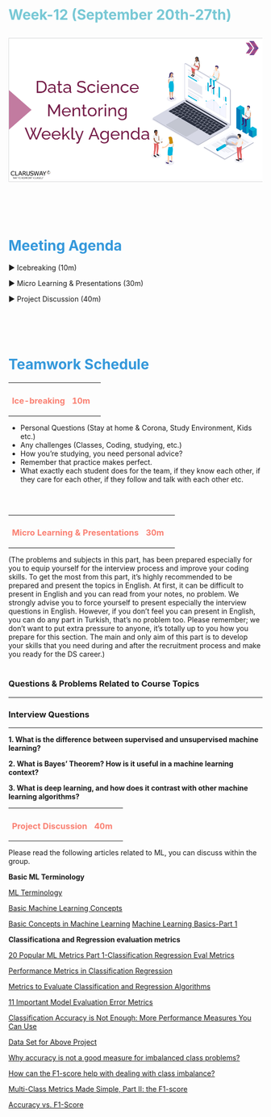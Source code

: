 <h1><strong><span style="color: #77C8D5;">Week-12 (September 20th-27th)</strong></span>

![logo](ds_agenda_logo.png)

<br>


<h1><strong><span style="color: #3498DB;">Meeting Agenda</strong></h1></span>

<span class="c16 c30">▶ </span><span
class="c42 c82">Icebreaking (10m)</span><span class="c16 c23"> </span>

<span class="c16 c30">▶ </span><span
class="c42 c82">Micro Learning & Presentations (30m)</span><span class="c46 c42 c48"> </span>


<span class="c30">▶ </span><span class="c46 c48 c42">Project Discussion (40m)</span>

<br>
<br>
<br>

<div style="page-break-after: always;"></div>

<h1><strong><span style="color: #3498DB;">Teamwork Schedule</strong></h1></span>

<table style= "width:100%;">
                <tr>
                <td style="color: #FA8072; text-align:left "><h3><strong><p>Ice-breaking</td>
                <td style="color: #FA8072; text-align:right;"><h3><strong><p>10m</p><td>                </tr>
</table>

- Personal Questions (Stay at home & Corona, Study Environment, Kids etc.) 
- Any challenges (Classes, Coding, studying, etc.) 
- How you’re studying, you need personal advice? 
- Remember that practice makes perfect. 
- What exactly each student does for the team, if they know each other, if they care for each other, if they follow and talk with each other etc. 

<br>
<br>

<table style= "width:100%;">
                <tr>
                <td style="color: #FA8072; text-align:left "><h3><strong><p>Micro Learning & Presentations</td>
                <td style="color: #FA8072; text-align:right;"><h3><strong><p>30m</p><td>                </tr>
</table>
(The problems and subjects in this part, has been prepared especially for you to equip yourself for the interview process and improve your coding skills.
To get the most from this part, it’s highly recommended to be prepared and present the topics in English.
At first, it can be difficult to present in English and you can read from your notes, no problem.
We strongly advise you to force yourself to present especially the interview questions in English.
However, if you don’t feel you can present in English, you can do any part in Turkish, that’s no problem too.
Please remember; we don’t want to put extra pressure to anyone, it’s totally up to you how you prepare for this section.
The main and only aim of this part is to develop your skills that you need during and after the recruitment process and make you ready for the DS career.)
<br><br>
<h3><strong>Questions & Problems Related to Course Topics</strong></h4>
<hr>


<h3><strong>Interview Questions</strong></h4>
<hr>

**1. What is the difference between supervised and unsupervised machine learning?**

**2. What is Bayes’ Theorem? How is it useful in a machine learning context?**
<br>

**3. What is deep learning, and how does it contrast with other machine learning algorithms?**
<br>

<table style= "width:100%;">
                <tr>
                <td style="color: #FA8072; text-align:left "><h3><strong><p>Project Discussion</td>
                <td style="color: #FA8072; text-align:right;"><h3><strong><p>40m</p><td>                </tr>
                
</table>

Please read the following articles related to ML, you can discuss within the group.

**Basic ML Terminology**

[ML Terminology](https://developers.google.com/machine-learning/crash-course/framing/ml-terminology)

[Basic Machine Learning Concepts](https://cleverdata.io/en/basic-machine-learning-concepts/)

[Basic Concepts in Machine Learning](https://machinelearningmastery.com/basic-concepts-in-machine-learning/)
[Machine Learning Basics-Part 1](https://towardsdatascience.com/machine-learning-basics-part-1-a36d38c7916)


**Classificationa and Regression evaluation metrics**

[20 Popular ML Metrics Part 1-Classification Regression Eval Metrics](https://towardsdatascience.com/20-popular-machine-learning-metrics-part-1-classification-regression-evaluation-metrics-1ca3e282a2ce)

[Performance Metrics in Classification Regression](https://iq.opengenus.org/performance-metrics-in-classification-regression/)

[Metrics to Evaluate Classification and Regression Algorithms](https://medium.com/@poojitha.penmethsa/metrics-to-evaluate-classification-and-regression-algorithms-1554f1e00a75)

[11 Important Model Evaluation Error Metrics](https://www.analyticsvidhya.com/blog/2019/08/11-important-model-evaluation-error-metrics/)


[Classification Accuracy is Not Enough: More Performance Measures You Can Use](https://machinelearningmastery.com/classification-accuracy-is-not-enough-more-performance-measures-you-can-use/)

[Data Set for Above Project](https://archive.ics.uci.edu/ml/datasets/breast+cancer)

[Why accuracy is not a good measure for imbalanced class problems?](https://stats.stackexchange.com/questions/312780/why-is-accuracy-not-the-best-measure-for-assessing-classification-models)

[How can the F1-score help with dealing with class imbalance?](https://sebastianraschka.com/faq/docs/computing-the-f1-score.html)

[Multi-Class Metrics Made Simple, Part II: the F1-score](https://towardsdatascience.com/multi-class-metrics-made-simple-part-ii-the-f1-score-ebe8b2c2ca1)

[Accuracy vs. F1-Score](https://medium.com/analytics-vidhya/accuracy-vs-f1-score-6258237beca2)
